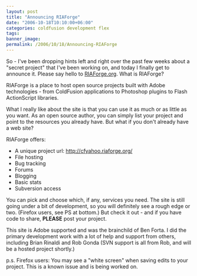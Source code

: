 ```yaml
---
layout: post
title: "Announcing RIAForge"
date: "2006-10-18T10:10:00+06:00"
categories: coldfusion development flex 
tags: 
banner_image: 
permalink: /2006/10/18/Announcing-RIAForge
---
```


So - I've been dropping hints left and right over the past few weeks about a "secret project" that I've been working on, and today I finally get to announce it. Please say hello to <a href="http://www.riaforge.org">RIAForge.org</a>. What is RIAForge?

RIAForge is a place to host open source projects built with Adobe technologies - from ColdFusion applications to Photoshop plugins to Flash ActionScript libraries. 

What I really like about the site is that you can use it as much or as little as you want. As an open source author, you can simply list your project and point to the resources you already have. But what if you don't already have a web site?

RIAForge offers:

<ul>
<li>A unique project url: <a href="http://cfyahoo.riaforge.org/">http://cfyahoo.riaforge.org/</a>
<li>File hosting
<li>Bug tracking
<li>Forums
<li>Blogging
<li>Basic stats
<li>Subversion access
</ul>

You can pick and choose which, if any, services you need. The site is still going under a bit of development, so you will definitely see a rough edge or two. (Firefox users, see PS at bottom.) But check it out - and if you have code to share, <b>PLEASE</b> post your project.

This site is Adobe supported and was the brainchild of Ben Forta. I did the primary development work with a lot of help and support from others, including Brian Rinaldi and Rob Gonda (SVN support is all from Rob, and will be a hosted project shortly.)

p.s. Firefox users: You may see a "white screen" when saving edits to your project. This is a known issue and is being worked on.